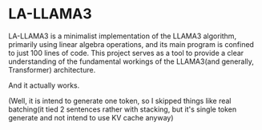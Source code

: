# LA-LLAMA3

LA-LLAMA3 is a minimalist implementation of the LLAMA3 algorithm, primarily using linear algebra operations,
and its main program is confined to just 100 lines of code. This project serves as a tool to provide a clear
understanding of the fundamental workings of the LLAMA3(and generally, Transformer) architecture.

And it actually works.

(Well, it is intend to generate one token, so I skipped things like real batching(it tied 2 sentences rather
with stacking, but it's single token generate and not intend to use KV cache anyway)